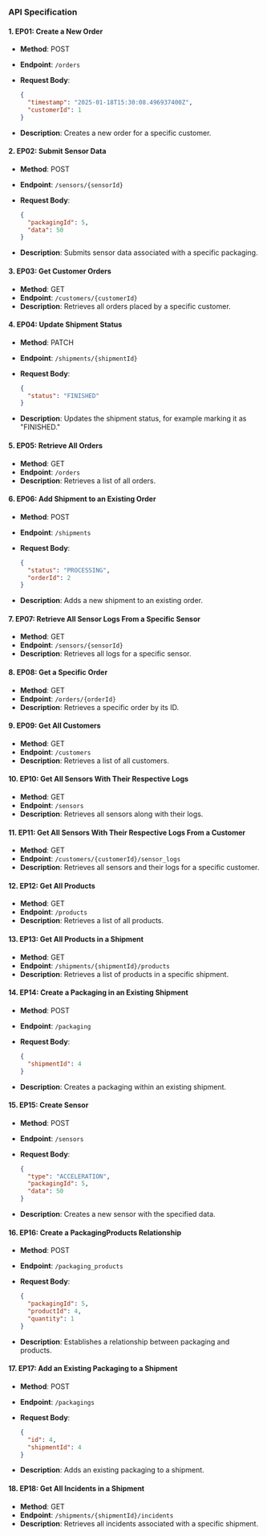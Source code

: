 
### API Specification

#### 1. **EP01: Create a New Order**

- **Method**: POST
- **Endpoint**: `/orders`
- **Request Body**:

     ```json
     {
       "timestamp": "2025-01-18T15:30:08.496937400Z",
       "customerId": 1
     }
     ```

- **Description**: Creates a new order for a specific customer.

#### 2. **EP02: Submit Sensor Data**

- **Method**: POST
- **Endpoint**: `/sensors/{sensorId}`
- **Request Body**:

     ```json
     {
       "packagingId": 5,
       "data": 50
     }
     ```

- **Description**: Submits sensor data associated with a specific packaging.

#### 3. **EP03: Get Customer Orders**

- **Method**: GET
- **Endpoint**: `/customers/{customerId}`
- **Description**: Retrieves all orders placed by a specific customer.

#### 4. **EP04: Update Shipment Status**

- **Method**: PATCH
- **Endpoint**: `/shipments/{shipmentId}`
- **Request Body**:

     ```json
     {
       "status": "FINISHED"
     }
     ```

- **Description**: Updates the shipment status, for example marking it as "FINISHED."

#### 5. **EP05: Retrieve All Orders**

- **Method**: GET
- **Endpoint**: `/orders`
- **Description**: Retrieves a list of all orders.

#### 6. **EP06: Add Shipment to an Existing Order**

- **Method**: POST
- **Endpoint**: `/shipments`
- **Request Body**:

     ```json
     {
       "status": "PROCESSING",
       "orderId": 2
     }
     ```

- **Description**: Adds a new shipment to an existing order.

#### 7. **EP07: Retrieve All Sensor Logs From a Specific Sensor**

- **Method**: GET
- **Endpoint**: `/sensors/{sensorId}`
- **Description**: Retrieves all logs for a specific sensor.

#### 8. **EP08: Get a Specific Order**

- **Method**: GET
- **Endpoint**: `/orders/{orderId}`
- **Description**: Retrieves a specific order by its ID.

#### 9. **EP09: Get All Customers**

- **Method**: GET
- **Endpoint**: `/customers`
- **Description**: Retrieves a list of all customers.

#### 10. **EP10: Get All Sensors With Their Respective Logs**

- **Method**: GET
- **Endpoint**: `/sensors`
- **Description**: Retrieves all sensors along with their logs.

#### 11. **EP11: Get All Sensors With Their Respective Logs From a Customer**

- **Method**: GET
- **Endpoint**: `/customers/{customerId}/sensor_logs`
- **Description**: Retrieves all sensors and their logs for a specific customer.

#### 12. **EP12: Get All Products**

- **Method**: GET
- **Endpoint**: `/products`
- **Description**: Retrieves a list of all products.

#### 13. **EP13: Get All Products in a Shipment**

- **Method**: GET
- **Endpoint**: `/shipments/{shipmentId}/products`
- **Description**: Retrieves a list of products in a specific shipment.

#### 14. **EP14: Create a Packaging in an Existing Shipment**

- **Method**: POST
- **Endpoint**: `/packaging`
- **Request Body**:

     ```json
     {
       "shipmentId": 4
     }
     ```

- **Description**: Creates a packaging within an existing shipment.

#### 15. **EP15: Create Sensor**

- **Method**: POST
- **Endpoint**: `/sensors`
- **Request Body**:

     ```json
     {
       "type": "ACCELERATION",
       "packagingId": 5,
       "data": 50
     }
     ```

- **Description**: Creates a new sensor with the specified data.

#### 16. **EP16: Create a PackagingProducts Relationship**

- **Method**: POST
- **Endpoint**: `/packaging_products`
- **Request Body**:

     ```json
     {
       "packagingId": 5,
       "productId": 4,
       "quantity": 1
     }
     ```

- **Description**: Establishes a relationship between packaging and products.

#### 17. **EP17: Add an Existing Packaging to a Shipment**

- **Method**: POST
- **Endpoint**: `/packagings`
- **Request Body**:

     ```json
     {
       "id": 4,
       "shipmentId": 4
     }
     ```

- **Description**: Adds an existing packaging to a shipment.

#### 18. **EP18: Get All Incidents in a Shipment**

- **Method**: GET
- **Endpoint**: `/shipments/{shipmentId}/incidents`
- **Description**: Retrieves all incidents associated with a specific shipment.
